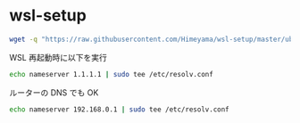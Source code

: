 # wsl-setup
```bash
wget -q "https://raw.githubusercontent.com/Himeyama/wsl-setup/master/ubuntu-setup.sh" -O- | bash
```

WSL 再起動時に以下を実行

```bash
echo nameserver 1.1.1.1 | sudo tee /etc/resolv.conf
```

ルーターの DNS でも OK

```bash
echo nameserver 192.168.0.1 | sudo tee /etc/resolv.conf
```
